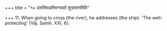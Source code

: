 +++
title = "१० उत्तरिष्यन्नभिमन्त्रयते सुत्रामाणमिति"

+++
11. When going to cross (the river), he addresses (the ship): 'The well-protecting' (Vāj. Saṃh. XXI, 6).
